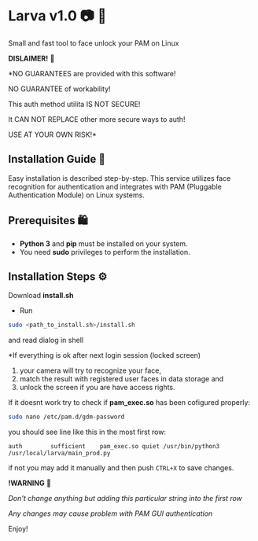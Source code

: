 # Larva v1.0 📷 🔑
Small and fast tool to face unlock your PAM on Linux

**DISLAIMER!** 🔴

*NO GUARANTEES are provided with this software!

NO GUARANTEE of workability!

This auth method utilita IS NOT SECURE!

It CAN NOT REPLACE other more secure ways to auth! 

USE AT YOUR OWN RISK!*


## Installation Guide 💾

Easy installation is described step-by-step. This service utilizes face recognition for authentication and integrates with PAM (Pluggable Authentication Module) on Linux systems.

## Prerequisites 🛍️

- **Python 3** and **pip** must be installed on your system.
- You need **sudo** privileges to perform the installation.

## Installation Steps ⚙️

Download **install.sh**


- Run

```bash
sudo <path_to_install.sh>/install.sh
```
and read dialog in shell

*If everything is ok after next login session (locked screen) 
1) your camera will try to recognize your face,
2) match the result with registered user faces in data storage and
3) unlock the screen if you are have access rights.

If it doesnt work try to check if **pam_exec.so** has been cofigured properly:

```bash
sudo nano /etc/pam.d/gdm-password
```

you should see line like this in the most first row:

```
auth        sufficient    pam_exec.so quiet /usr/bin/python3 /usr/local/larva/main_prod.py
```

if not you may add it manually and then push ```CTRL+X``` to save changes.


**!WARNING** 🔴

*Don't change anything but adding this particular string into the first row*

*Any changes may cause problem with PAM GUI authentication*

Enjoy! 
